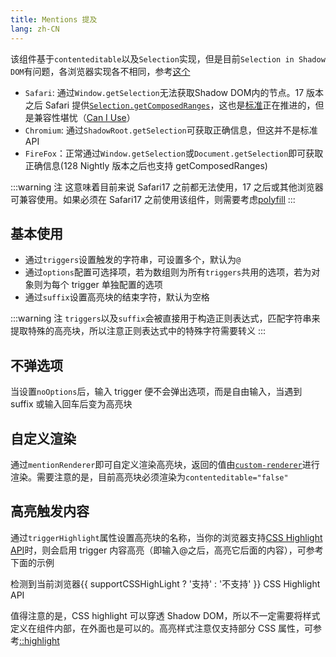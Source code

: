 ```yaml
---
title: Mentions 提及
lang: zh-CN
---
```


该组件基于`contenteditable`以及`Selection`实现，但是目前`Selection in Shadow DOM`有问题，各浏览器实现各不相同，参考[这个](https://stackoverflow.com/questions/62054839/shadowroot-getselection)

- `Safari`: 通过`Window.getSelection`无法获取Shadow DOM内的节点。17 版本之后 Safari 提供[`Selection.getComposedRanges`](https://developer.mozilla.org/en-US/docs/Web/API/Selection/getComposedRanges)，这也是[标准](https://w3c.github.io/selection-api/#dom-selection-getcomposedrange)正在推进的，但是兼容性堪忧（[Can I Use](https://caniuse.com/?search=getComposedRanges)）
- `Chromium`: 通过`ShadowRoot.getSelection`可获取正确信息，但这并不是标准 API
- `FireFox`：正常通过`Window.getSelection`或`Document.getSelection`即可获取正确信息(128 Nightly 版本之后也支持 getComposedRanges)

:::warning 注
这意味着目前来说 Safari17 之前都无法使用，17 之后或其他浏览器可兼容使用。如果必须在 Safari17 之前使用该组件，则需要考虑[polyfill](https://github.com/GoogleChromeLabs/shadow-selection-polyfill/issues/11)
:::

## 基本使用

- 通过`triggers`设置触发的字符串，可设置多个，默认为`@`
- 通过`options`配置可选择项，若为数组则为所有`triggers`共用的选项，若为对象则为每个 trigger 单独配置的选项
- 通过`suffix`设置高亮块的结束字符，默认为空格

<!-- @Code:basicUsage -->

:::warning 注
`triggers`以及`suffix`会被直接用于构造正则表达式，匹配字符串来提取特殊的高亮块，所以注意正则表达式中的特殊字符需要转义
:::

## 不弹选项

当设置`noOptions`后，输入 trigger 便不会弹出选项，而是自由输入，当遇到 suffix 或输入回车后变为高亮块

<!-- @Code:freeInput -->

## 自定义渲染

通过`mentionRenderer`即可自定义渲染高亮块，返回的值由[`custom-renderer`](/components/custom-renderer/)进行渲染。需要注意的是，目前高亮块必须渲染为`contenteditable="false"`

<!-- @Code:customRenderer -->

## 高亮触发内容

通过`triggerHighlight`属性设置高亮块的名称，当你的浏览器支持[CSS Highlight API](https://developer.mozilla.org/en-US/docs/Web/API/CSS_Custom_Highlight_API)时，则会启用 trigger 内容高亮（即输入@之后，高亮它后面的内容），可参考下面的示例

检测到当前浏览器{{ supportCSSHighLight ? '支持' : '不支持' }} CSS Highlight API

值得注意的是，CSS highlight 可以穿透 Shadow DOM，所以不一定需要将样式定义在组件内部，在外面也是可以的。高亮样式注意仅支持部分 CSS 属性，可参考[::highlight](https://developer.mozilla.org/en-US/docs/Web/CSS/::highlight)

<!-- @Code:highlight -->

<script setup>
import { supportCSSHighLight } from '@lun/utils';
</script>
